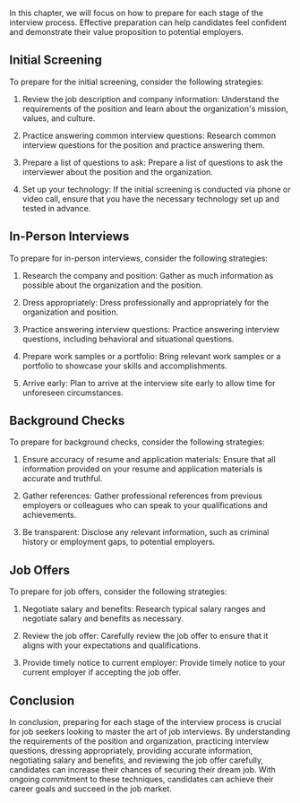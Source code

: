 
In this chapter, we will focus on how to prepare for each stage of the interview process. Effective preparation can help candidates feel confident and demonstrate their value proposition to potential employers.

Initial Screening
-----------------

To prepare for the initial screening, consider the following strategies:

1. Review the job description and company information: Understand the requirements of the position and learn about the organization's mission, values, and culture.

2. Practice answering common interview questions: Research common interview questions for the position and practice answering them.

3. Prepare a list of questions to ask: Prepare a list of questions to ask the interviewer about the position and the organization.

4. Set up your technology: If the initial screening is conducted via phone or video call, ensure that you have the necessary technology set up and tested in advance.

In-Person Interviews
--------------------

To prepare for in-person interviews, consider the following strategies:

1. Research the company and position: Gather as much information as possible about the organization and the position.

2. Dress appropriately: Dress professionally and appropriately for the organization and position.

3. Practice answering interview questions: Practice answering interview questions, including behavioral and situational questions.

4. Prepare work samples or a portfolio: Bring relevant work samples or a portfolio to showcase your skills and accomplishments.

5. Arrive early: Plan to arrive at the interview site early to allow time for unforeseen circumstances.

Background Checks
-----------------

To prepare for background checks, consider the following strategies:

1. Ensure accuracy of resume and application materials: Ensure that all information provided on your resume and application materials is accurate and truthful.

2. Gather references: Gather professional references from previous employers or colleagues who can speak to your qualifications and achievements.

3. Be transparent: Disclose any relevant information, such as criminal history or employment gaps, to potential employers.

Job Offers
----------

To prepare for job offers, consider the following strategies:

1. Negotiate salary and benefits: Research typical salary ranges and negotiate salary and benefits as necessary.

2. Review the job offer: Carefully review the job offer to ensure that it aligns with your expectations and qualifications.

3. Provide timely notice to current employer: Provide timely notice to your current employer if accepting the job offer.

Conclusion
----------

In conclusion, preparing for each stage of the interview process is crucial for job seekers looking to master the art of job interviews. By understanding the requirements of the position and organization, practicing interview questions, dressing appropriately, providing accurate information, negotiating salary and benefits, and reviewing the job offer carefully, candidates can increase their chances of securing their dream job. With ongoing commitment to these techniques, candidates can achieve their career goals and succeed in the job market.
